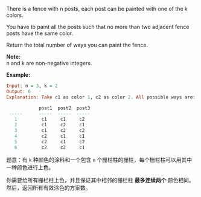 <p>There is a fence with n posts, each post can be painted with one of the k colors.</p>

<p>You have to paint all the posts such that no more than two adjacent fence posts have the same color.</p>

<p>Return the total number of ways you can paint the fence.</p>

<p><b>Note:</b><br>
n and k are non-negative integers.</p>

<p><b>Example:</b></p>
 

```haskell
Input: n = 3, k = 2
Output: 6
Explanation: Take c1 as color 1, c2 as color 2. All possible ways are:

            post1  post2  post3      
 -----      -----  -----  -----       
   1         c1     c1     c2 
   2         c1     c2     c1 
   3         c1     c2     c2 
   4         c2     c1     c1  
   5         c2     c1     c2
   6         c2     c2     c1 
```

题意：有 `k` 种颜色的涂料和一个包含 `n` 个栅栏柱的栅栏，每个栅栏柱可以用其中一种颜色进行上色。

你需要给所有栅栏柱上色，并且保证其中相邻的栅栏柱 **最多连续两个** 颜色相同。然后，返回所有有效涂色的方案数。
 
